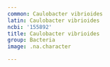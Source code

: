 ```yaml
---
common: Caulobacter vibrioides
latin: Caulobacter vibrioides
ncbi: '155892'
title: Caulobacter vibrioides
group: Bacteria
image: .na.character

---
```


